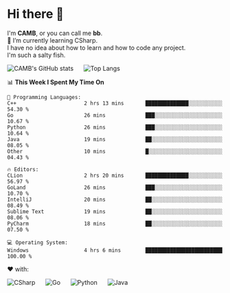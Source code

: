 # Hi there 👋
<!--
**CAMB-dev/CAMB-dev** is a ✨ _special_ ✨ repository because its `README.md` (this file) appears on your GitHub profile.

Here are some ideas to get you started:

- 🔭 I’m currently working on ...
- 🌱 I’m currently learning ...
- 👯 I’m looking to collaborate on ...
- 🤔 I’m looking for help with ...
- 💬 Ask me about ...
- 📫 How to reach me: ...
- 😄 Pronouns: ...
- ⚡ Fun fact: ...
-->
 I'm **CAMB**, or you can call me **bb**.  
 🌱 I’m currently learning CSharp.  
 I have no idea about how to learn and how to code any project.  
 I'm such a salty fish.
 
 
![CAMB's GitHub stats](https://github-readme-stats.vercel.app/api?username=CAMB-dev&show_icons=true&theme=tokyonight)
&nbsp;&nbsp;&nbsp;&nbsp;
![Top Langs](https://github-readme-stats.vercel.app/api/top-langs/?username=CAMB-dev&langs_count=5&theme=tokyonight)


<!--START_SECTION:waka-->
📊 **This Week I Spent My Time On** 

```text
💬 Programming Languages: 
C++                      2 hrs 13 mins       ██████████████░░░░░░░░░░░   54.30 % 
Go                       26 mins             ███░░░░░░░░░░░░░░░░░░░░░░   10.67 % 
Python                   26 mins             ███░░░░░░░░░░░░░░░░░░░░░░   10.64 % 
Java                     19 mins             ██░░░░░░░░░░░░░░░░░░░░░░░   08.05 % 
Other                    10 mins             █░░░░░░░░░░░░░░░░░░░░░░░░   04.43 % 

🔥 Editors: 
CLion                    2 hrs 20 mins       ██████████████░░░░░░░░░░░   56.97 % 
GoLand                   26 mins             ███░░░░░░░░░░░░░░░░░░░░░░   10.70 % 
IntelliJ                 20 mins             ██░░░░░░░░░░░░░░░░░░░░░░░   08.49 % 
Sublime Text             19 mins             ██░░░░░░░░░░░░░░░░░░░░░░░   08.06 % 
PyCharm                  18 mins             ██░░░░░░░░░░░░░░░░░░░░░░░   07.50 % 

💻 Operating System: 
Windows                  4 hrs 6 mins        █████████████████████████   100.00 % 
```


<!--END_SECTION:waka-->


❤ with:

![CSharp](https://img.shields.io/badge/CSharp-%23512BD4?style=for-the-badge&logo=.net)
&nbsp;&nbsp;&nbsp;&nbsp;
![Go](https://img.shields.io/badge/Go-000000?style=for-the-badge&logo=go)
&nbsp;&nbsp;&nbsp;&nbsp;
![Python](https://img.shields.io/badge/Python-000000?style=for-the-badge&logo=python)
&nbsp;&nbsp;&nbsp;&nbsp;
![Java](https://img.shields.io/badge/Java-964B00?style=for-the-badge&logo=openjdk)
